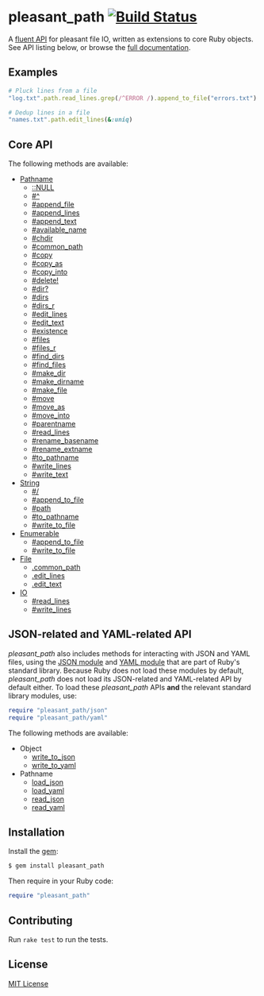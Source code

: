 # pleasant_path [![Build Status](https://travis-ci.org/jonathanhefner/pleasant_path.svg?branch=master)](https://travis-ci.org/jonathanhefner/pleasant_path)

A [fluent API] for pleasant file IO, written as extensions to core Ruby
objects.  See API listing below, or browse the [full documentation].

[fluent API]: https://en.wikipedia.org/wiki/Fluent_interface
[full documentation]: https://www.rubydoc.info/gems/pleasant_path/


## Examples

```ruby
# Pluck lines from a file
"log.txt".path.read_lines.grep(/^ERROR /).append_to_file("errors.txt")

# Dedup lines in a file
"names.txt".path.edit_lines(&:uniq)
```


## Core API

The following methods are available:

- [Pathname](https://www.rubydoc.info/gems/pleasant_path/Pathname)
  - [::NULL](https://www.rubydoc.info/gems/pleasant_path/Pathname#NULL-constant)
  - [#^](https://www.rubydoc.info/gems/pleasant_path/Pathname:%5E)
  - [#append_file](https://www.rubydoc.info/gems/pleasant_path/Pathname:append_file)
  - [#append_lines](https://www.rubydoc.info/gems/pleasant_path/Pathname:append_lines)
  - [#append_text](https://www.rubydoc.info/gems/pleasant_path/Pathname:append_text)
  - [#available_name](https://www.rubydoc.info/gems/pleasant_path/Pathname:available_name)
  - [#chdir](https://www.rubydoc.info/gems/pleasant_path/Pathname:chdir)
  - [#common_path](https://www.rubydoc.info/gems/pleasant_path/Pathname:common_path)
  - [#copy](https://www.rubydoc.info/gems/pleasant_path/Pathname:copy)
  - [#copy_as](https://www.rubydoc.info/gems/pleasant_path/Pathname:copy_as)
  - [#copy_into](https://www.rubydoc.info/gems/pleasant_path/Pathname:copy_into)
  - [#delete!](https://www.rubydoc.info/gems/pleasant_path/Pathname:delete%21)
  - [#dir?](https://www.rubydoc.info/gems/pleasant_path/Pathname:dir%3F)
  - [#dirs](https://www.rubydoc.info/gems/pleasant_path/Pathname:dirs)
  - [#dirs_r](https://www.rubydoc.info/gems/pleasant_path/Pathname:dirs_r)
  - [#edit_lines](https://www.rubydoc.info/gems/pleasant_path/Pathname:edit_lines)
  - [#edit_text](https://www.rubydoc.info/gems/pleasant_path/Pathname:edit_text)
  - [#existence](https://www.rubydoc.info/gems/pleasant_path/Pathname:existence)
  - [#files](https://www.rubydoc.info/gems/pleasant_path/Pathname:files)
  - [#files_r](https://www.rubydoc.info/gems/pleasant_path/Pathname:files_r)
  - [#find_dirs](https://www.rubydoc.info/gems/pleasant_path/Pathname:find_dirs)
  - [#find_files](https://www.rubydoc.info/gems/pleasant_path/Pathname:find_files)
  - [#make_dir](https://www.rubydoc.info/gems/pleasant_path/Pathname:make_dir)
  - [#make_dirname](https://www.rubydoc.info/gems/pleasant_path/Pathname:make_dirname)
  - [#make_file](https://www.rubydoc.info/gems/pleasant_path/Pathname:make_file)
  - [#move](https://www.rubydoc.info/gems/pleasant_path/Pathname:move)
  - [#move_as](https://www.rubydoc.info/gems/pleasant_path/Pathname:move_as)
  - [#move_into](https://www.rubydoc.info/gems/pleasant_path/Pathname:move_into)
  - [#parentname](https://www.rubydoc.info/gems/pleasant_path/Pathname:parentname)
  - [#read_lines](https://www.rubydoc.info/gems/pleasant_path/Pathname:read_lines)
  - [#rename_basename](https://www.rubydoc.info/gems/pleasant_path/Pathname:rename_basename)
  - [#rename_extname](https://www.rubydoc.info/gems/pleasant_path/Pathname:rename_extname)
  - [#to_pathname](https://www.rubydoc.info/gems/pleasant_path/Pathname:to_pathname)
  - [#write_lines](https://www.rubydoc.info/gems/pleasant_path/Pathname:write_lines)
  - [#write_text](https://www.rubydoc.info/gems/pleasant_path/Pathname:write_text)
- [String](https://www.rubydoc.info/gems/pleasant_path/String)
  - [#/](https://www.rubydoc.info/gems/pleasant_path/String:%2F)
  - [#append_to_file](https://www.rubydoc.info/gems/pleasant_path/String:append_to_file)
  - [#path](https://www.rubydoc.info/gems/pleasant_path/String:path)
  - [#to_pathname](https://www.rubydoc.info/gems/pleasant_path/String:to_pathname)
  - [#write_to_file](https://www.rubydoc.info/gems/pleasant_path/String:write_to_file)
- [Enumerable](https://www.rubydoc.info/gems/pleasant_path/Enumerable)
  - [#append_to_file](https://www.rubydoc.info/gems/pleasant_path/Enumerable:append_to_file)
  - [#write_to_file](https://www.rubydoc.info/gems/pleasant_path/Enumerable:write_to_file)
- [File](https://www.rubydoc.info/gems/pleasant_path/File)
  - [.common_path](https://www.rubydoc.info/gems/pleasant_path/File.common_path)
  - [.edit_lines](https://www.rubydoc.info/gems/pleasant_path/File.edit_lines)
  - [.edit_text](https://www.rubydoc.info/gems/pleasant_path/File.edit_text)
- [IO](https://www.rubydoc.info/gems/pleasant_path/IO)
  - [#read_lines](https://www.rubydoc.info/gems/pleasant_path/IO:read_lines)
  - [#write_lines](https://www.rubydoc.info/gems/pleasant_path/IO:write_lines)


## JSON-related and YAML-related API

*pleasant_path* also includes methods for interacting with JSON and YAML
files, using the [JSON module] and [YAML module] that are part of Ruby's
standard library.  Because Ruby does not load these modules by default,
*pleasant_path* does not load its JSON-related and YAML-related API by
default either.  To load these *pleasant_path* APIs **and** the relevant
standard library modules, use:

```ruby
require "pleasant_path/json"
require "pleasant_path/yaml"
```

[JSON module]: https://docs.ruby-lang.org/en/master/JSON.html
[YAML module]: https://docs.ruby-lang.org/en/master/YAML.html

The following methods are available:

- Object
  - [write_to_json](https://www.rubydoc.info/gems/pleasant_path/Object:write_to_json)
  - [write_to_yaml](https://www.rubydoc.info/gems/pleasant_path/Object:write_to_yaml)
- Pathname
  - [load_json](https://www.rubydoc.info/gems/pleasant_path/Pathname:load_json)
  - [load_yaml](https://www.rubydoc.info/gems/pleasant_path/Pathname:load_yaml)
  - [read_json](https://www.rubydoc.info/gems/pleasant_path/Pathname:read_json)
  - [read_yaml](https://www.rubydoc.info/gems/pleasant_path/Pathname:read_yaml)


## Installation

Install the [gem](https://rubygems.org/gems/pleasant_path):

```bash
$ gem install pleasant_path
```

Then require in your Ruby code:

```ruby
require "pleasant_path"
```


## Contributing

Run `rake test` to run the tests.


## License

[MIT License](https://opensource.org/licenses/MIT)

